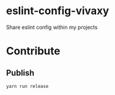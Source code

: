 # eslint-config-vivaxy

Share eslint config within my projects

# Contribute

## Publish

`yarn run release`
